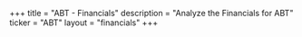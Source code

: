 +++
title = "ABT - Financials"
description = "Analyze the Financials for ABT"
ticker = "ABT"
layout = "financials"
+++

